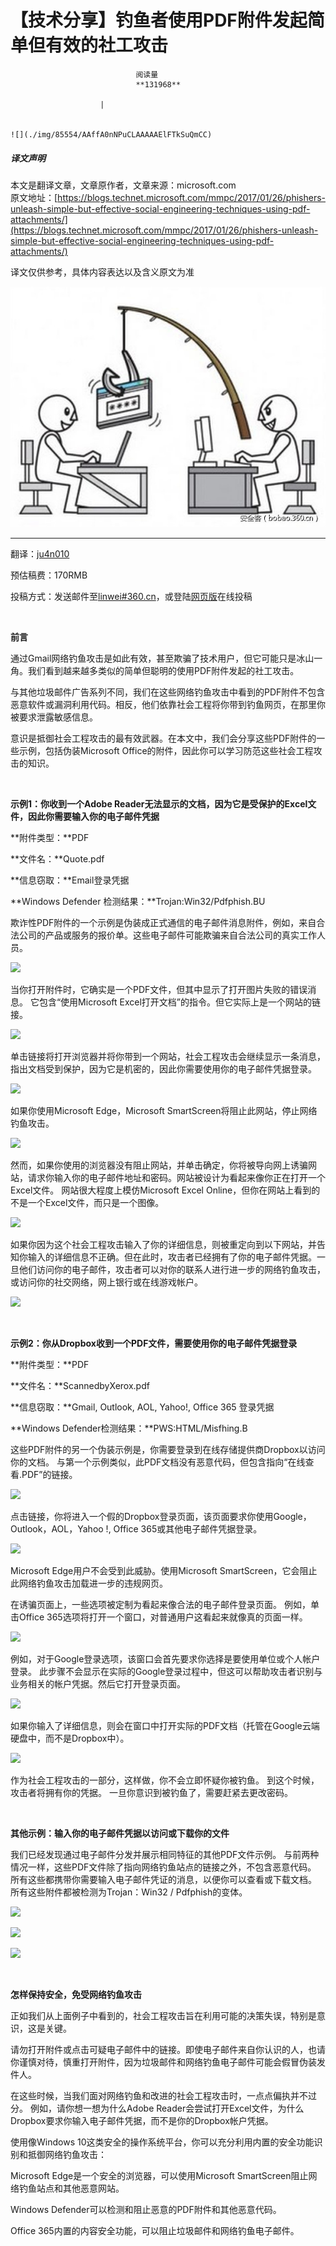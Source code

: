 
# 【技术分享】钓鱼者使用PDF附件发起简单但有效的社工攻击


                                阅读量   
                                **131968**
                            
                        |
                        
                                                                                                                                    ![](./img/85554/AAffA0nNPuCLAAAAAElFTkSuQmCC)
                                                                                            



##### 译文声明

本文是翻译文章，文章原作者，文章来源：microsoft.com
                                <br>原文地址：[https://blogs.technet.microsoft.com/mmpc/2017/01/26/phishers-unleash-simple-but-effective-social-engineering-techniques-using-pdf-attachments/](https://blogs.technet.microsoft.com/mmpc/2017/01/26/phishers-unleash-simple-but-effective-social-engineering-techniques-using-pdf-attachments/)

译文仅供参考，具体内容表达以及含义原文为准

**[![](./img/85554/t014a050edf21050cba.jpg)](./img/85554/t014a050edf21050cba.jpg)**

****

翻译：[ju4n010](http://bobao.360.cn/member/contribute?uid=2772593091)

预估稿费：170RMB

投稿方式：发送邮件至[linwei#360.cn](mailto:linwei@360.cn)，或登陆[网页版](http://bobao.360.cn/contribute/index)在线投稿

**<br>**

**前言**

通过Gmail网络钓鱼攻击是如此有效，甚至欺骗了技术用户，但它可能只是冰山一角。我们看到越来越多类似的简单但聪明的使用PDF附件发起的社工攻击。

与其他垃圾邮件广告系列不同，我们在这些网络钓鱼攻击中看到的PDF附件不包含恶意软件或漏洞利用代码。相反，他们依靠社会工程将你带到钓鱼网页，在那里你被要求泄露敏感信息。

意识是抵御社会工程攻击的最有效武器。在本文中，我们会分享这些PDF附件的一些示例，包括伪装Microsoft Office的附件，因此你可以学习防范这些社会工程攻击的知识。

<br>

**示例1：你收到一个Adobe Reader无法显示的文档，因为它是受保护的Excel文件，因此你需要输入你的电子邮件凭据**

**附件类型：**PDF

**文件名：**Quote.pdf

**信息窃取：**Email登录凭据

**Windows Defender 检测结果：**Trojan:Win32/Pdfphish.BU

欺诈性PDF附件的一个示例是伪装成正式通信的电子邮件消息附件，例如，来自合法公司的产品或服务的报价单。这些电子邮件可能欺骗来自合法公司的真实工作人员。

[![](./img/85554/AAffA0nNPuCLAAAAAElFTkSuQmCC)](https://p2.ssl.qhimg.com/t0162b2cd3a6b28ffa2.png)

当你打开附件时，它确实是一个PDF文件，但其中显示了打开图片失败的错误消息。 它包含“使用Microsoft Excel打开文档”的指令。但它实际上是一个网站的链接。

[![](./img/85554/AAffA0nNPuCLAAAAAElFTkSuQmCC)](https://p1.ssl.qhimg.com/t01810a5adb390f15c7.png)

单击链接将打开浏览器并将你带到一个网站，社会工程攻击会继续显示一条消息，指出文档受到保护，因为它是机密的，因此你需要使用你的电子邮件凭据登录。

[![](./img/85554/AAffA0nNPuCLAAAAAElFTkSuQmCC)](https://p4.ssl.qhimg.com/t010552a376d086bad8.png)

如果你使用Microsoft Edge，Microsoft SmartScreen将阻止此网站，停止网络钓鱼攻击。

[![](./img/85554/AAffA0nNPuCLAAAAAElFTkSuQmCC)](https://p2.ssl.qhimg.com/t014c7965c758bd0c72.png)

然而，如果你使用的浏览器没有阻止网站，并单击确定，你将被导向网上诱骗网站，请求你输入你的电子邮件地址和密码。网站被设计为看起来像你正在打开一个Excel文件。 网站很大程度上模仿Microsoft Excel Online，但你在网站上看到的不是一个Excel文件，而只是一个图像。

[![](./img/85554/AAffA0nNPuCLAAAAAElFTkSuQmCC)](https://p2.ssl.qhimg.com/t012a7717fcf5b90a69.png)

如果你因为这个社会工程攻击输入了你的详细信息，则被重定向到以下网站，并告知你输入的详细信息不正确。但在此时，攻击者已经拥有了你的电子邮件凭据。一旦他们访问你的电子邮件，攻击者可以对你的联系人进行进一步的网络钓鱼攻击，或访问你的社交网络，网上银行或在线游戏帐户。

[![](./img/85554/AAffA0nNPuCLAAAAAElFTkSuQmCC)](https://p5.ssl.qhimg.com/t012033988d4df0657a.png)

<br>

**示例2：你从Dropbox收到一个PDF文件，需要使用你的电子邮件凭据登录**

**附件类型：**PDF

**文件名：**ScannedbyXerox.pdf

**信息窃取：**Gmail, Outlook, AOL, Yahoo!, Office 365 登录凭据

**Windows Defender检测结果：**PWS:HTML/Misfhing.B

这些PDF附件的另一个伪装示例是，你需要登录到在线存储提供商Dropbox以访问你的文档。 与第一个示例类似，此PDF文档没有恶意代码，但包含指向“在线查看.PDF”的链接。

[![](./img/85554/AAffA0nNPuCLAAAAAElFTkSuQmCC)](https://p0.ssl.qhimg.com/t01284d77e9c2b4ed31.png)

点击链接，你将进入一个假的Dropbox登录页面，该页面要求你使用Google，Outlook，AOL，Yahoo !, Office 365或其他电子邮件凭据登录。

[![](./img/85554/AAffA0nNPuCLAAAAAElFTkSuQmCC)](https://p0.ssl.qhimg.com/t01c52729a79c1758d9.png)

Microsoft Edge用户不会受到此威胁。使用Microsoft SmartScreen，它会阻止此网络钓鱼攻击加载进一步的违规网页。

在诱骗页面上，一些选项被定制为看起来像合法的电子邮件登录页面。 例如，单击Office 365选项将打开一个窗口，对普通用户这看起来就像真的页面一样。

[![](./img/85554/AAffA0nNPuCLAAAAAElFTkSuQmCC)](https://p3.ssl.qhimg.com/t01ef475eee8570ee68.png)

例如，对于Google登录选项，该窗口会首先要求你选择是要使用单位或个人帐户登录。 此步骤不会显示在实际的Google登录过程中，但这可以帮助攻击者识别与业务相关的帐户凭据。然后它打开登录页面。

[![](./img/85554/AAffA0nNPuCLAAAAAElFTkSuQmCC)](https://p3.ssl.qhimg.com/t013c2f7e4b30127e6a.png)

如果你输入了详细信息，则会在窗口中打开实际的PDF文档（托管在Google云端硬盘中，而不是Dropbox中）。

[![](./img/85554/AAffA0nNPuCLAAAAAElFTkSuQmCC)](https://p2.ssl.qhimg.com/t01c0a222d62d07f6f6.png)

作为社会工程攻击的一部分，这样做，你不会立即怀疑你被钓鱼。 到这个时候，攻击者将拥有你的凭据。 一旦你意识到被钓鱼了，需要赶紧去更改密码。

<br>

**其他示例：输入你的电子邮件凭据以访问或下载你的文件**

我们已经发现通过电子邮件分发并展示相同特征的其他PDF文件示例。 与前两种情况一样，这些PDF文件除了指向网络钓鱼站点的链接之外，不包含恶意代码。 所有这些都携带你需要输入电子邮件凭证的消息，以便你可以查看或下载文档。 所有这些附件都被检测为Trojan：Win32 / Pdfphish的变体。

[![](./img/85554/AAffA0nNPuCLAAAAAElFTkSuQmCC)](https://p2.ssl.qhimg.com/t0158add8c499dbe840.png)

[![](./img/85554/AAffA0nNPuCLAAAAAElFTkSuQmCC)](https://p4.ssl.qhimg.com/t01f12fbbe8210b6b2c.png)

[![](./img/85554/AAffA0nNPuCLAAAAAElFTkSuQmCC)](https://p2.ssl.qhimg.com/t01867548cf532ab5b0.png)

<br>

**怎样保持安全，免受网络钓鱼攻击**

正如我们从上面例子中看到的，社会工程攻击旨在利用可能的决策失误，特别是意识，这是关键。

请勿打开附件或点击可疑电子邮件中的链接。即使电子邮件来自你认识的人，也请你谨慎对待，慎重打开附件，因为垃圾邮件和网络钓鱼电子邮件可能会假冒伪装发件人。

在这些时候，当我们面对网络钓鱼和改进的社会工程攻击时，一点点偏执并不过分。 例如，请你想一想为什么Adobe Reader会尝试打开Excel文件，为什么Dropbox要求你输入电子邮件凭据，而不是你的Dropbox帐户凭据。

使用像Windows 10这类安全的操作系统平台，你可以充分利用内置的安全功能识别和抵御网络钓鱼攻击：

Microsoft Edge是一个安全的浏览器，可以使用Microsoft SmartScreen阻止网络钓鱼站点和其他恶意网站。

Windows Defender可以检测和阻止恶意的PDF附件和其他恶意代码。

Office 365内置的内容安全功能，可以阻止垃圾邮件和网络钓鱼电子邮件。
